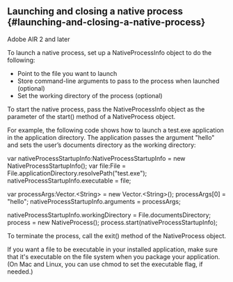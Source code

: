 ## Launching and closing a native process {#launching-and-closing-a-native-process}

Adobe AIR 2 and later

To launch a native process, set up a NativeProcessInfo object to do the following:

*   Point to the file you want to launch
*   Store command-line arguments to pass to the process when launched (optional)
*   Set the working directory of the process (optional)

To start the native process, pass the NativeProcessInfo object as the parameter of the start() method of a NativeProcess object.

For example, the following code shows how to launch a test.exe application in the application directory. The application passes the argument &quot;hello&quot; and sets the user’s documents directory as the working directory:

var nativeProcessStartupInfo:NativeProcessStartupInfo = new NativeProcessStartupInfo(); var file:File = File.applicationDirectory.resolvePath(&quot;test.exe&quot;); nativeProcessStartupInfo.executable = file;

var processArgs:Vector.&lt;String&gt; = new Vector.&lt;String&gt;(); processArgs[0] = &quot;hello&quot;; nativeProcessStartupInfo.arguments = processArgs;

nativeProcessStartupInfo.workingDirectory = File.documentsDirectory; process = new NativeProcess(); process.start(nativeProcessStartupInfo);

To terminate the process, call the exit() method of the NativeProcess object.

If you want a file to be executable in your installed application, make sure that it&#039;s executable on the file system when you package your application. (On Mac and Linux, you can use chmod to set the executable flag, if needed.)